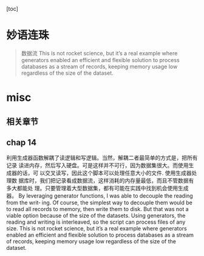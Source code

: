 [toc]
# 妙语连珠
> 数据流
This is not rocket science, but it’s a real example where generators enabled an efficient and flexible solution to process databases as a stream of records, keeping memory usage low regardless of the size of the dataset.
# misc

## 相关章节

## chap 14
利用生成器函数解耦了读逻辑和写逻辑。当然，解耦二者最简单的方式是，把所有记录 读进内存，然后写入硬盘。可是这样并不可行，因为数据集很大。而使用生成器的话，可 以交叉读写，因此这个脚本可以处理任意大小的文件.
使用生成器处理数 据库时，我们把记录看成数据流，这样消耗的内存量最低，而且不管数据有多大都能处 理。只要管理着大型数据集，都有可能在实践中找到机会使用生成器。
By leveraging generator functions, I was able to decouple the reading from the writ‐ ing. Of course, the simplest way to decouple them would be to read all records to memory, then write them to disk. But that was not a viable option because of the size of the datasets. Using generators, the reading and writing is interleaved, so the script can process files of any size. This is not rocket science, but it’s a real example where generators enabled an efficient and flexible solution to process databases as a stream of records, keeping memory usage low regardless of the size of the dataset.